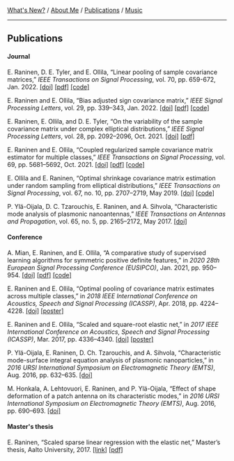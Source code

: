 [What's New?](./index.md) / [About Me](./about.md) / [Publications](./publications.md) / [Music](./music.md)

---

## Publications

#### Journal
E. Raninen, D. E. Tyler, and E. Ollila, “Linear pooling of sample covariance matrices,” *IEEE Transactions on Signal Processing*, vol. 70, pp. 659-672, Jan. 2022.
[[doi]](https://doi.org/10.1109/TSP.2021.3139207)
[[pdf]](https://ieeexplore.ieee.org/stamp/stamp.jsp?tp=&arnumber=9665347)
[[code]](https://github.com/EliasRaninen/LinearPoolingOfSampleCovarianceMatrices)

E. Raninen and E. Ollila, “Bias adjusted sign covariance matrix,” *IEEE Signal Processing Letters*, vol. 29, pp. 339–343, Jan. 2022.
[[doi]](https://doi.org/10.1109/LSP.2021.3134940)
[[pdf]](https://ieeexplore.ieee.org/stamp/stamp.jsp?tp=&arnumber=9648030)
[[code]](https://github.com/EliasRaninen/BASIC)

E. Raninen, E. Ollila, and D. E. Tyler, “On the variability of the sample covariance matrix under complex elliptical distributions,” *IEEE Signal Processing Letters*, vol. 28, pp. 2092–2096, Oct. 2021.
[[doi]](https://doi.org/10.1109/LSP.2021.3117443)
[[pdf]](https://ieeexplore.ieee.org/stamp/stamp.jsp?tp=&arnumber=9557837)

E. Raninen and E. Ollila, “Coupled regularized sample covariance matrix estimator for multiple classes,” *IEEE Transactions on Signal Processing*, vol. 69, pp. 5681–5692, Oct. 2021.
[[doi]](https://doi.org/10.1109/TSP.2021.3118546)
[[pdf]](https://ieeexplore.ieee.org/stamp/stamp.jsp?tp=&arnumber=9563198)
[[code]](https://github.com/EliasRaninen/CoupledRSCM)

E. Ollila and E. Raninen, “Optimal shrinkage covariance matrix estimation under random sampling from elliptical distributions,” *IEEE Transactions on Signal Processing*, vol. 67, no. 10, pp. 2707–2719, May 2019.
[[doi]](https://doi.org/10.1109/TSP.2019.2908144)
[[code]](http://users.spa.aalto.fi/esollila/regscm/)

P. Ylä-Oijala, D. C. Tzarouchis, E. Raninen, and A. Sihvola, “Characteristic mode analysis of plasmonic nanoantennas,” *IEEE Transactions on Antennas and Propagation*, vol. 65, no. 5, pp. 2165–2172, May 2017.
[[doi]](https://doi.org/10.1109/TAP.2017.2677921)

#### Conference

A. Mian, E. Raninen, and E. Ollila, “A comparative study of supervised learning algorithms for symmetric positive definite features,” in *2020 28th European Signal Processing Conference (EUSIPCO)*, Jan. 2021, pp. 950–954.
[[doi]](https://doi.org/10.23919/Eusipco47968.2020.9287531)
[[pdf]](https://ammarmian.github.io/pdf/eusipco_paper_2020.pdf)
[[code]](https://github.com/AmmarMian/Comparative_study_pedestrian_Eusipco)

E. Raninen and E. Ollila, “Optimal pooling of covariance matrix estimates across multiple classes,” in *2018 IEEE International Conference on Acoustics, Speech and Signal Processing (ICASSP)*, Apr. 2018, pp. 4224–4228.
[[doi]](https://doi.org/10.1109/ICASSP.2018.8461327)
[[poster]](https://sigport.org/sites/default/files/docs/ICASSP2018_raninen_poster_0.pdf)

E. Raninen and E. Ollila, “Scaled and square-root elastic net,” in *2017 IEEE International Conference on Acoustics, Speech and Signal Processing (ICASSP)*, Mar. 2017, pp. 4336–4340.
[[doi]](https://doi.org/10.1109/ICASSP.2017.7952975)
[[poster]](./pdf/ICASSP2017posterA0.pdf)

P. Ylä-Oijala, E. Raninen, D. Ch. Tzarouchis, and A. Sihvola, “Characteristic mode-surface integral equation analysis of plasmonic nanoparticles,” in *2016 URSI International Symposium on Electromagnetic Theory (EMTS)*, Aug. 2016, pp. 632–635.
[[doi]](https://doi.org/10.1109/URSI-EMTS.2016.7571476)

M. Honkala, A. Lehtovuori, E. Raninen, and P. Ylä-Oijala, “Effect of shape deformation of a patch antenna on its characteristic modes,” in *2016 URSI International Symposium on Electromagnetic Theory (EMTS)*, Aug. 2016, pp. 690–693.
[[doi]](https://doi.org/10.1109/URSI-EMTS.2016.7571492)

#### Master's thesis

E. Raninen, “Scaled sparse linear regression with the elastic net,” Master’s
thesis, Aalto University, 2017. 
[[link]](http://urn.fi/URN:NBN:fi:aalto-201705114623)
[[pdf]](https://aaltodoc.aalto.fi/bitstream/handle/123456789/26143/master_Raninen_Elias_2017.pdf?sequence=1&isAllowed=y)
